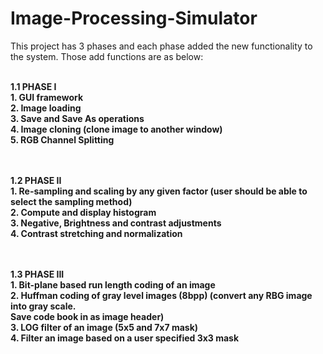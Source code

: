 # Image-Processing-Simulator
This project has 3 phases and each phase added the new functionality to the system. Those add functions
are as below:

<br><b>1.1 PHASE I
<br>1. GUI framework
<br>2. Image loading
<br>3. Save and Save As operations
<br>4. Image cloning (clone image to another window)
<br>5. RGB Channel Splitting

<br><br><b>1.2 PHASE II
<br>1. Re-sampling and scaling by any given factor (user should be able to select the sampling
method)
<br>2. Compute and display histogram
<br>3. Negative, Brightness and contrast adjustments
<br>4. Contrast stretching and normalization

<br><br><b>1.3 PHASE III
<br>1. Bit-plane based run length coding of an image
<br>2. Huffman coding of gray level images (8bpp) (convert any RBG image into gray scale.
<br>Save code book in as image header)
<br>3. LOG filter of an image (5x5 and 7x7 mask)
<br>4. Filter an image based on a user specified 3x3 mask
